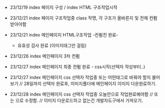 * 23/12/19 index 페이지 구성 / index HTML 구조작업시작
* 23/12/21 index 페이지 구조작업중 class 작명, 각 구조가 올바른지 및 전체 컨펌받아야함 
* 23/12/21 index 메인페이지 HTML구조작업 -컨펌전 완료-
    - 유효성 검사 완료 (이미지태그만 걸림)

* 23/12/26 index 메인페이지 3차 컨펌
* 23/12/27 index 메인페이지 최종 컨펌 완료 - css시작(선택자 작성부터..)
* 23/12/27 index 메인페이지 css 선택자 작업중 <span>또는</span> 어떤태그로 바꿔야 할지 물어보기 // 28일까지 선택자 완료후, 이미지폴더에 메인페이지 이미지 다운완료하기.
* 23/12/28 index 메인페이지 css 선택자 작업중 오늘안으로 작업완료해야함 // <span><span>또는</span></span> 으로 수정함. // 이미지 다운로드하고 없는건 개발자도구에서 가져오기.
